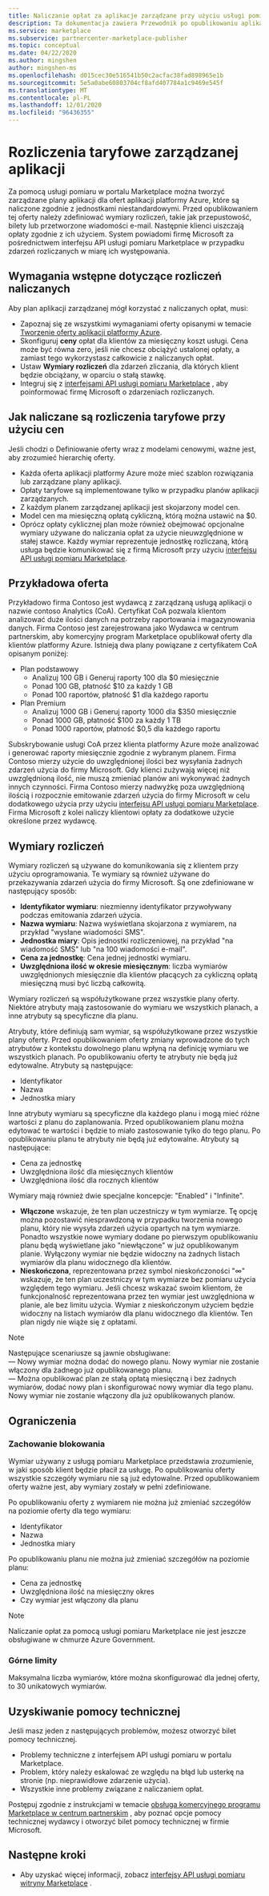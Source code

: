 ```yaml
---
title: Naliczanie opłat za aplikacje zarządzane przy użyciu usługi pomiaru Marketplace | Portal Azure Marketplace
description: Ta dokumentacja zawiera Przewodnik po opublikowaniu aplikacji platformy Azure przy użyciu elastycznych modeli rozliczeń.
ms.service: marketplace
ms.subservice: partnercenter-marketplace-publisher
ms.topic: conceptual
ms.date: 04/22/2020
ms.author: mingshen
author: mingshen-ms
ms.openlocfilehash: d015cec30e516541b50c2acfac38fad898965e1b
ms.sourcegitcommit: 5e5a0abe60803704cf8afd407784a1c9469e545f
ms.translationtype: MT
ms.contentlocale: pl-PL
ms.lasthandoff: 12/01/2020
ms.locfileid: "96436355"
---
```

# <a name="managed-application-metered-billing"></a>Rozliczenia taryfowe zarządzanej aplikacji 

Za pomocą usługi pomiaru w portalu Marketplace można tworzyć zarządzane plany aplikacji dla ofert aplikacji platformy Azure, które są naliczone zgodnie z jednostkami niestandardowymi. Przed opublikowaniem tej oferty należy zdefiniować wymiary rozliczeń, takie jak przepustowość, bilety lub przetworzone wiadomości e-mail. Następnie klienci uiszczają opłaty zgodnie z ich użyciem.  System powiadomi firmę Microsoft za pośrednictwem interfejsu API usługi pomiaru Marketplace w przypadku zdarzeń rozliczanych w miarę ich występowania.

## <a name="prerequisites-for-metered-billing"></a>Wymagania wstępne dotyczące rozliczeń naliczanych

Aby plan aplikacji zarządzanej mógł korzystać z naliczanych opłat, musi:

* Zapoznaj się ze wszystkimi wymaganiami oferty opisanymi w temacie [Tworzenie oferty aplikacji platformy Azure](../create-new-azure-apps-offer.md).
* Skonfiguruj **ceny** opłat dla klientów za miesięczny koszt usługi. Cena może być równa zero, jeśli nie chcesz obciążyć ustalonej opłaty, a zamiast tego wykorzystasz całkowicie z naliczanych opłat.
* Ustaw **Wymiary rozliczeń** dla zdarzeń zliczania, dla których klient będzie obciążany, w oparciu o stałą stawkę.
* Integruj się z [interfejsami API usługi pomiaru Marketplace](./marketplace-metering-service-apis.md) , aby poinformować firmę Microsoft o zdarzeniach rozliczanych.

## <a name="how-metered-billing-fits-in-with-pricing"></a>Jak naliczane są rozliczenia taryfowe przy użyciu cen

Jeśli chodzi o Definiowanie oferty wraz z modelami cenowymi, ważne jest, aby zrozumieć hierarchię oferty.

* Każda oferta aplikacji platformy Azure może mieć szablon rozwiązania lub zarządzane plany aplikacji.
* Opłaty taryfowe są implementowane tylko w przypadku planów aplikacji zarządzanych.
* Z każdym planem zarządzanej aplikacji jest skojarzony model cen. 
* Model cen ma miesięczną opłatą cykliczną, którą można ustawić na $0.
* Oprócz opłaty cyklicznej plan może również obejmować opcjonalne wymiary używane do naliczania opłat za użycie nieuwzględnione w stałej stawce. Każdy wymiar reprezentuje jednostkę rozliczaną, którą usługa będzie komunikować się z firmą Microsoft przy użyciu [interfejsu API usługi pomiaru Marketplace](marketplace-metering-service-apis.md).

## <a name="sample-offer"></a>Przykładowa oferta

Przykładowo firma Contoso jest wydawcą z zarządzaną usługą aplikacji o nazwie contoso Analytics (CoA). Certyfikat CoA pozwala klientom analizować duże ilości danych na potrzeby raportowania i magazynowania danych. Firma Contoso jest zarejestrowana jako Wydawca w centrum partnerskim, aby komercyjny program Marketplace opublikował oferty dla klientów platformy Azure. Istnieją dwa plany powiązane z certyfikatem CoA opisanym poniżej:

* Plan podstawowy
    * Analizuj 100 GB i Generuj raporty 100 dla $0 miesięcznie
    * Ponad 100 GB, płatność $10 za każdy 1 GB
    * Ponad 100 raportów, płatność $1 dla każdego raportu
* Plan Premium
    * Analizuj 1000 GB i Generuj raporty 1000 dla $350 miesięcznie
    * Ponad 1000 GB, płatność $100 za każdy 1 TB
    * Ponad 1000 raportów, płatność $0,5 dla każdego raportu

Subskrybowanie usługi CoA przez klienta platformy Azure może analizować i generować raporty miesięcznie zgodnie z wybranym planem. Firma Contoso mierzy użycie do uwzględnionej ilości bez wysyłania żadnych zdarzeń użycia do firmy Microsoft. Gdy klienci zużywają więcej niż uwzględnioną ilość, nie muszą zmieniać planów ani wykonywać żadnych innych czynności. Firma Contoso mierzy nadwyżkę poza uwzględnioną ilością i rozpocznie emitowanie zdarzeń użycia do firmy Microsoft w celu dodatkowego użycia przy użyciu [interfejsu API usługi pomiaru Marketplace](./marketplace-metering-service-apis.md). Firma Microsoft z kolei naliczy klientowi opłaty za dodatkowe użycie określone przez wydawcę.

## <a name="billing-dimensions"></a>Wymiary rozliczeń

Wymiary rozliczeń są używane do komunikowania się z klientem przy użyciu oprogramowania.  Te wymiary są również używane do przekazywania zdarzeń użycia do firmy Microsoft. Są one zdefiniowane w następujący sposób:

* **Identyfikator wymiaru**: niezmienny identyfikator przywoływany podczas emitowania zdarzeń użycia.
* **Nazwa wymiaru**: Nazwa wyświetlana skojarzona z wymiarem, na przykład "wysłane wiadomości SMS".
* **Jednostka miary**: Opis jednostki rozliczeniowej, na przykład "na wiadomość SMS" lub "na 100 wiadomości e-mail".
* **Cena za jednostkę**: Cena jednej jednostki wymiaru.
* **Uwzględniona ilość w okresie miesięcznym**: liczba wymiarów uwzględnionych miesięcznie dla klientów płacących za cykliczną opłatą miesięczną musi być liczbą całkowitą.

Wymiary rozliczeń są współużytkowane przez wszystkie plany oferty. Niektóre atrybuty mają zastosowanie do wymiaru we wszystkich planach, a inne atrybuty są specyficzne dla planu.

Atrybuty, które definiują sam wymiar, są współużytkowane przez wszystkie plany oferty. Przed opublikowaniem oferty zmiany wprowadzone do tych atrybutów z kontekstu dowolnego planu wpłyną na definicję wymiaru we wszystkich planach. Po opublikowaniu oferty te atrybuty nie będą już edytowalne. Atrybuty są następujące:

* Identyfikator
* Nazwa
* Jednostka miary

Inne atrybuty wymiaru są specyficzne dla każdego planu i mogą mieć różne wartości z planu do zaplanowania.  Przed opublikowaniem planu można edytować te wartości i będzie to miało zastosowanie tylko do tego planu. Po opublikowaniu planu te atrybuty nie będą już edytowalne. Atrybuty są następujące:

* Cena za jednostkę
* Uwzględniona ilość dla miesięcznych klientów 
* Uwzględniona ilość dla rocznych klientów 

Wymiary mają również dwie specjalne koncepcje: "Enabled" i "Infinite".

* **Włączone** wskazuje, że ten plan uczestniczy w tym wymiarze.  Tę opcję można pozostawić niesprawdzoną w przypadku tworzenia nowego planu, który nie wysyła zdarzeń użycia opartych na tym wymiarze. Ponadto wszystkie nowe wymiary dodane po pierwszym opublikowaniu planu będą wyświetlane jako "niewłączone" w już opublikowanym planie.  Wyłączony wymiar nie będzie widoczny na żadnych listach wymiarów dla planu widocznego dla klientów.
* **Nieskończona**, reprezentowana przez symbol nieskończoności "∞" wskazuje, że ten plan uczestniczy w tym wymiarze bez pomiaru użycia względem tego wymiaru. Jeśli chcesz wskazać swoim klientom, że funkcjonalność reprezentowana przez ten wymiar jest uwzględniona w planie, ale bez limitu użycia.  Wymiar z nieskończonym użyciem będzie widoczny na listach wymiarów dla planu widocznego dla klientów.  Ten plan nigdy nie wiąże się z opłatami.

>[!Note] 
>Następujące scenariusze są jawnie obsługiwane:  <br> — Nowy wymiar można dodać do nowego planu.  Nowy wymiar nie zostanie włączony dla żadnego już opublikowanego planu. <br> — Można opublikować plan ze stałą opłatą miesięczną i bez żadnych wymiarów, dodać nowy plan i skonfigurować nowy wymiar dla tego planu. Nowy wymiar nie zostanie włączony dla już opublikowanych planów.

## <a name="constraints"></a>Ograniczenia

### <a name="locking-behavior"></a>Zachowanie blokowania

Wymiar używany z usługą pomiaru Marketplace przedstawia zrozumienie, w jaki sposób klient będzie płacił za usługę.  Po opublikowaniu oferty wszystkie szczegóły wymiaru nie są już edytowalne.  Przed opublikowaniem oferty ważne jest, aby wymiary zostały w pełni zdefiniowane.

Po opublikowaniu oferty z wymiarem nie można już zmieniać szczegółów na poziomie oferty dla tego wymiaru:

* Identyfikator
* Nazwa
* Jednostka miary

Po opublikowaniu planu nie można już zmieniać szczegółów na poziomie planu:

* Cena za jednostkę
* Uwzględniona ilość na miesięczny okres
* Czy wymiar jest włączony dla planu

>[!Note]
>Naliczanie opłat za pomocą usługi pomiaru Marketplace nie jest jeszcze obsługiwane w chmurze Azure Government.

### <a name="upper-limits"></a>Górne limity

Maksymalna liczba wymiarów, które można skonfigurować dla jednej oferty, to 30 unikatowych wymiarów.

## <a name="get-support"></a>Uzyskiwanie pomocy technicznej

Jeśli masz jeden z następujących problemów, możesz otworzyć bilet pomocy technicznej.

* Problemy techniczne z interfejsem API usługi pomiaru w portalu Marketplace.
* Problem, który należy eskalować ze względu na błąd lub usterkę na stronie (np. nieprawidłowe zdarzenie użycia).
* Wszystkie inne problemy związane z naliczaniem opłat.

Postępuj zgodnie z instrukcjami w temacie [obsługa komercyjnego programu Marketplace w centrum partnerskim](../support.md) , aby poznać opcje pomocy technicznej wydawcy i otworzyć bilet pomocy technicznej w firmie Microsoft.

## <a name="next-steps"></a>Następne kroki

- Aby uzyskać więcej informacji, zobacz [interfejsy API usługi pomiaru witryny Marketplace](./marketplace-metering-service-apis.md) .
